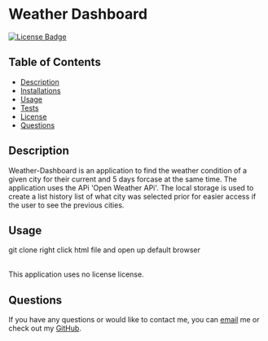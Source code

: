 # Weather Dashboard
[![License Badge]()]()
  ## Table of Contents
  - [Description](#Description)
  - [Installations](#Installations)
  - [Usage](#Usage)
  - [Tests](#Tests)
  - [License](#License)
  - [Questions](#Questions)
  ## Description
  Weather-Dashboard is an application to find the weather condition of a given city for their current and 5 days forcase at the same time. The application uses the APi 'Open     Weather APi'. The local storage is used to create a list history list of what city was selected prior for easier access if the user to see the previous cities.
  
  ## Usage
  git clone right click html file and open up default browser
 
  </br>
  This application uses no license license. 
  
  ## Questions 
  If you have any questions or would like to contact me, you can [email](mailto:quynhndinh96@gmail.com) me
  or check out my [GitHub](https://github.com/quynhndinh).
